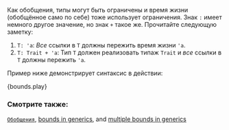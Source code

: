 Как обобщения, типы могут быть ограничены и время жизни (обобщённое само по себе)
тоже использует ограничения. Знак `:` имеет немного другое значение,
но  знак `+` такое же. Прочитайте следующую заметку:

1. `T: 'a`: *Все* ссылки в `T` должны пережить время жизни `'a`.
2. `T: Trait + 'a`: Тип `T` должен реализовать типаж `Trait` и *все* ссылки
в `T` должны пережить `'a`.

Пример ниже демонстрирует синтаксис в действии:

{bounds.play}

### Смотрите также:

[`Обобщения`][generics], [bounds in generics][bounds], and
[multiple bounds in generics][multibounds]

[generics]: ../../generics.html
[bounds]: ../../generics/bounds.html
[multibounds]: ../../generics/multi_bounds.html

